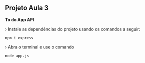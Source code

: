 ## Projeto Aula 3

**To do App API**

› Instale as dependências do projeto usando os comandos a seguir:
```
npm i express
```

› Abra o terminal e use o comando
```
node app.js
```

